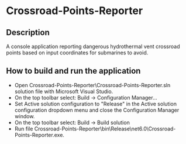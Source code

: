 
# Crossroad-Points-Reporter

## Description

A console application reporting dangerous hydrothermal vent crossroad points based on input coordinates for submarines to avoid.

## How to build and run the application

- Open Crossroad-Points-Reporter\Crossroad-Points-Reporter.sln solution file with Microsoft Visual Studio.
- On the top toolbar select: Build -> Configuration Manager...
- Set Active solution configuration to "Release" in the Active solution configuration dropdown menu and close the Configuration Manager window.
- On the top toolbar select: Build -> Build solution
- Run file  Crossroad-Points-Reporter\bin\Release\net6.0\Crossroad-Points-Reporter.exe.
